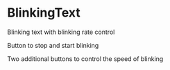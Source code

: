 # BlinkingText
Blinking text with blinking rate control

Button to stop and start blinking

Two additional buttons to control the speed of blinking
